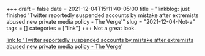 +++draft = falsedate = 2021-12-04T15:11:40-05:00title = "linkblog: just finished 'Twitter reportedly suspended accounts by mistake after extremists abused new private media policy - The Verge'"slug = "2021-12-04-Not-a"tags = []categories = ["link"]+++Not a great look. [link to 'Twitter reportedly suspended accounts by mistake after extremists abused new private media policy - The Verge'](https://www.theverge.com/2021/12/4/22817386/twitter-suspended-accounts-extremists)